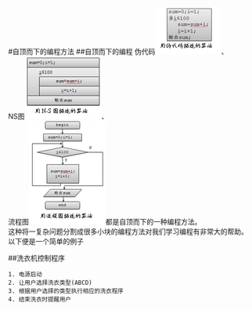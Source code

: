 #自顶而下的编程方法
##自顶而下的编程
    伪代码![img](images/code1.png)、<br/>NS图![img](images/code3.png)、<br/>流程图![img](images/code2.png)都是自顶而下的一种编程方法。<br/>
    这种将一复杂问题分割成很多小块的编程方法对我们学习编程有非常大的帮助。
    以下便是一个简单的例子

##洗衣机控制程序
```
1. 电源启动
2. 让用户选择洗衣类型(ABCD)
3. 根据用户选择的类型执行相应的洗衣程序
4. 结束洗衣时提醒用户

